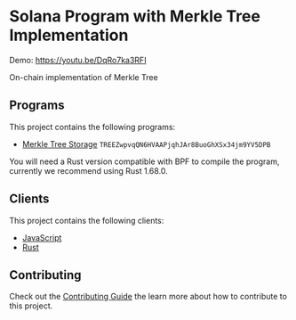 # Solana Program with Merkle Tree Implementation

Demo: https://youtu.be/DqRo7ka3RFI

On-chain implementation of Merkle Tree

## Programs

This project contains the following programs:

- [Merkle Tree Storage](./programs/merkle-tree-storage/README.md) `TREEZwpvqQN6HVAAPjqhJAr8BuoGhXSx34jm9YV5DPB`

You will need a Rust version compatible with BPF to compile the program, currently we recommend using Rust 1.68.0.

## Clients

This project contains the following clients:

- [JavaScript](./clients/js/README.md)
- [Rust](./clients/rust/README.md)

## Contributing

Check out the [Contributing Guide](./CONTRIBUTING.md) the learn more about how to contribute to this project.
